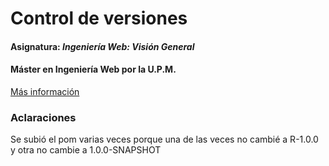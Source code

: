 # Control de versiones
#### Asignatura: *Ingeniería Web: Visión General*
#### Máster en Ingeniería Web por la U.P.M.

[Más información](https://github.com/alexdelpuerto/alejandro.delpuerto.SVC.miw.upm.es/wiki)

### Aclaraciones
Se subió el pom varias veces porque una de las veces no cambié a R-1.0.0 y otra no cambie a 1.0.0-SNAPSHOT
